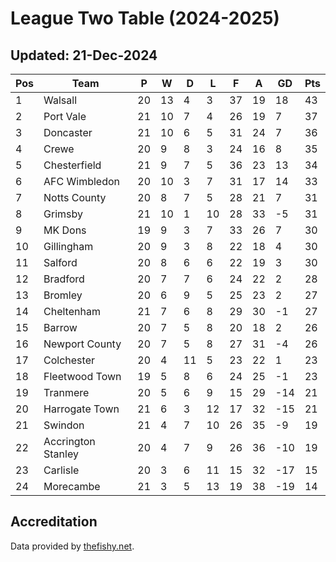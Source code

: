 # League Two Table (2024-2025)
## Updated: 21-Dec-2024

| Pos | Team | P | W | D | L | F | A | GD | Pts |
| --- | --- | --- | --- | --- | --- | --- | --- | --- | --- |
| 1 | Walsall | 20 | 13 | 4 | 3 | 37 | 19 | 18 | 43 |
| 2 | Port Vale | 21 | 10 | 7 | 4 | 26 | 19 | 7 | 37 |
| 3 | Doncaster | 21 | 10 | 6 | 5 | 31 | 24 | 7 | 36 |
| 4 | Crewe | 20 | 9 | 8 | 3 | 24 | 16 | 8 | 35 |
| 5 | Chesterfield | 21 | 9 | 7 | 5 | 36 | 23 | 13 | 34 |
| 6 | AFC Wimbledon | 20 | 10 | 3 | 7 | 31 | 17 | 14 | 33 |
| 7 | Notts County | 20 | 8 | 7 | 5 | 28 | 21 | 7 | 31 |
| 8 | Grimsby | 21 | 10 | 1 | 10 | 28 | 33 | -5 | 31 |
| 9 | MK Dons | 19 | 9 | 3 | 7 | 33 | 26 | 7 | 30 |
| 10 | Gillingham | 20 | 9 | 3 | 8 | 22 | 18 | 4 | 30 |
| 11 | Salford | 20 | 8 | 6 | 6 | 22 | 19 | 3 | 30 |
| 12 | Bradford | 20 | 7 | 7 | 6 | 24 | 22 | 2 | 28 |
| 13 | Bromley | 20 | 6 | 9 | 5 | 25 | 23 | 2 | 27 |
| 14 | Cheltenham | 21 | 7 | 6 | 8 | 29 | 30 | -1 | 27 |
| 15 | Barrow | 20 | 7 | 5 | 8 | 20 | 18 | 2 | 26 |
| 16 | Newport County | 20 | 7 | 5 | 8 | 27 | 31 | -4 | 26 |
| 17 | Colchester | 20 | 4 | 11 | 5 | 23 | 22 | 1 | 23 |
| 18 | Fleetwood Town | 19 | 5 | 8 | 6 | 24 | 25 | -1 | 23 |
| 19 | Tranmere | 20 | 5 | 6 | 9 | 15 | 29 | -14 | 21 |
| 20 | Harrogate Town | 21 | 6 | 3 | 12 | 17 | 32 | -15 | 21 |
| 21 | Swindon | 21 | 4 | 7 | 10 | 26 | 35 | -9 | 19 |
| 22 | Accrington Stanley | 20 | 4 | 7 | 9 | 26 | 36 | -10 | 19 |
| 23 | Carlisle | 20 | 3 | 6 | 11 | 15 | 32 | -17 | 15 |
| 24 | Morecambe | 21 | 3 | 5 | 13 | 19 | 38 | -19 | 14 |

## Accreditation 

Data provided by [thefishy.net](https://www.thefishy.net/).